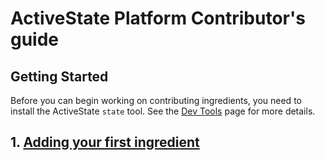 # ActiveState Platform Contributor's guide

## Getting Started

Before you can begin working on contributing ingredients, you need to install the ActiveState
`state` tool.  See the [Dev Tools](https://platform.activestate.com/dev-tools) page for more
details.

## 1. [Adding your first ingredient](01-add-ingredient.md)
